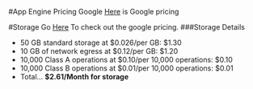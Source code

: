 #App Engine Pricing Google
[Here](https://cloud.google.com/appengine/) is Google pricing


#Storage
Go [Here](https://cloud.google.com/storage/pricing) To check out the google pricing.
###Storage Details
* 50 GB standard storage at $0.026/per GB: $1.30
* 10 GB of network egress at $0.12/per GB: $1.20
* 10,000 Class A operations at $0.10/per 10,000 operations: $0.10
* 10,000 Class B operations at $0.01/per 10,000 operations: $0.01
* Total... __$2.61/Month for storage__
